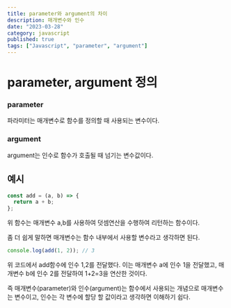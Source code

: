 ```yaml
---
title: parameter와 argument의 차이
description: 매개변수와 인수
date: "2023-03-28"
category: javascript
published: true
tags: ["Javascript", "parameter", "argument"]
---
```


# parameter, argument 정의

### parameter

파라미터는 매개변수로 함수를 정의할 때 사용되는 변수이다.

### argument

argument는 인수로 함수가 호출될 때 넘기는 변수값이다.

## 예시

```javascript
const add = (a, b) => {
  return a + b;
};
```

위 함수는 매개변수 a,b를 사용하여 덧셈연산을 수행하여 리턴하는 함수이다. </br>

좀 더 쉽게 말하면 매개변수는 함수 내부에서 사용할 변수라고 생각하면 된다.

```javascript
console.log(add(1, 2)); // 3
```

위 코드에서 add함수에 인수 1,2를 전달했다. 이는 매개변수 a에 인수 1을 전달했고, 매개변수 b에 인수 2를 전달하여 1+2=3을 연산한 것이다. </br>

즉 매개변수(parameter)와 인수(argument)는 함수에서 사용되는 개념으로 매개변수는 변수이고, 인수는 각 변수에 할당 할 값이라고 생각하면 이해하기 쉽다.
